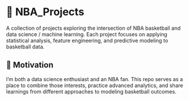 # 🏀 NBA_Projects

A collection of projects exploring the intersection of NBA basketball and data science / machine learning. Each project focuses on applying statistical analysis, feature engineering, and predictive modeling to basketball data.

## 📌 Motivation

I’m both a data science enthusiast and an NBA fan. This repo serves as a place to combine those interests, practice advanced analytics, and share learnings from different approaches to modeling basketball outcomes.
